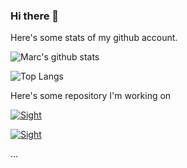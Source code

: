 ### Hi there 👋

Here's some stats of my github account.

![Marc's github stats](https://github-readme-stats.vercel.app/api?username=schweitzer&show_icons=true&theme=tokyonight&count_private=true&include_all_commits=true)

![Top Langs](https://github-readme-stats.vercel.app/api/top-langs/?username=schweitzer&theme=tokyonight&hide=Objective-C)

Here's some repository I'm working on

[![Sight](https://github-readme-stats.vercel.app/api/pin/?username=IRCAD&repo=sight&theme=tokyonight)](https://github.com/IRCAD-IHU/sight)

[![Sight](https://github-readme-stats.vercel.app/api/pin/?username=IRCAD&repo=modern-cmake-tutorial&theme=tokyonight)](https://github.com/IRCAD-IHU/modern-cmake-tutorial)

...

<!--
**schweitzer/schweitzer** is a ✨ _special_ ✨ repository because its `README.md` (this file) appears on your GitHub profile.

Here are some ideas to get you started:

- 🔭 I’m currently working on ...
- 🌱 I’m currently learning ...
- 👯 I’m looking to collaborate on ...
- 🤔 I’m looking for help with ...
- 💬 Ask me about ...
- 📫 How to reach me: ...
- 😄 Pronouns: ...
- ⚡ Fun fact: ...
-->
